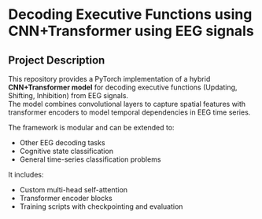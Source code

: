 # Decoding Executive Functions using CNN+Transformer using EEG signals

## Project Description

This repository provides a PyTorch implementation of a hybrid **CNN+Transformer model** for decoding
executive functions (Updating, Shifting, Inhibition) from EEG signals.  
The model combines convolutional layers to capture spatial features with transformer encoders
to model temporal dependencies in EEG time series.

The framework is modular and can be extended to:
- Other EEG decoding tasks
- Cognitive state classification
- General time-series classification problems

It includes:
- Custom multi-head self-attention
- Transformer encoder blocks
- Training scripts with checkpointing and evaluation
